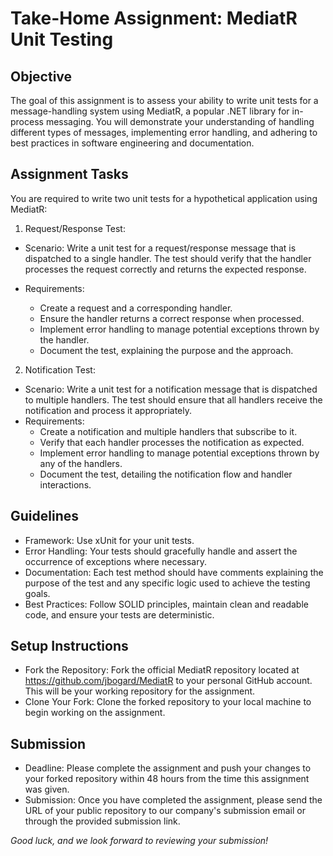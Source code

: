 # Take-Home Assignment: MediatR Unit Testing

## Objective

The goal of this assignment is to assess your ability to write unit tests for a message-handling system using MediatR, a popular .NET library for in-process messaging. You will demonstrate your understanding of handling different types of messages, implementing error handling, and adhering to best practices in software engineering and documentation.

## Assignment Tasks

You are required to write two unit tests for a hypothetical application using MediatR:

1. Request/Response Test:

- Scenario: Write a unit test for a request/response message that is dispatched to a single handler. The test should verify that the handler processes the request correctly and returns the expected response.

- Requirements:
  - Create a request and a corresponding handler.
  - Ensure the handler returns a correct response when processed.
  - Implement error handling to manage potential exceptions thrown by the handler.
  - Document the test, explaining the purpose and the approach.

2. Notification Test:

- Scenario: Write a unit test for a notification message that is dispatched to multiple handlers. The test should ensure that all handlers receive the notification and process it appropriately.
- Requirements:
  - Create a notification and multiple handlers that subscribe to it.
  - Verify that each handler processes the notification as expected.
  - Implement error handling to manage potential exceptions thrown by any of the handlers.
  - Document the test, detailing the notification flow and handler interactions.

## Guidelines

- Framework: Use xUnit for your unit tests.
- Error Handling: Your tests should gracefully handle and assert the occurrence of exceptions where necessary.
- Documentation: Each test method should have comments explaining the purpose of the test and any specific logic used to achieve the testing goals.
- Best Practices: Follow SOLID principles, maintain clean and readable code, and ensure your tests are deterministic.

## Setup Instructions

- Fork the Repository: Fork the official MediatR repository located at https://github.com/jbogard/MediatR to your personal GitHub account. This will be your working repository for the assignment.
- Clone Your Fork: Clone the forked repository to your local machine to begin working on the assignment.

## Submission

- Deadline: Please complete the assignment and push your changes to your forked repository within 48 hours from the time this assignment was given.
- Submission: Once you have completed the assignment, please send the URL of your public repository to our company's submission email or through the provided submission link.

_Good luck, and we look forward to reviewing your submission!_
